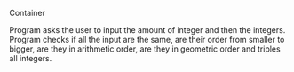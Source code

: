 Container

Program asks the user to input the amount of integer and then the integers.
Program checks if all the input are the same, are their order from smaller to
bigger, are they in arithmetic order, are they in geometric order and triples
all integers.
